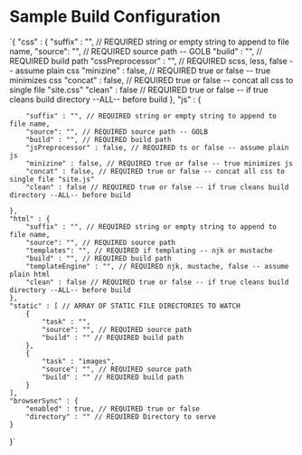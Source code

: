 # Sample Build Configuration
`{
    "css" : {
        "suffix" : "", // REQUIRED string or empty string to append to file name,
        "source": "", // REQUIRED source path -- GOLB
        "build" : "", // REQUIRED build path
        "cssPreprocessor" : "", // REQUIRED scss, less, false -- assume plain css
        "minizine" : false, // REQUIRED true or false -- true minimizes css
        "concat" : false, // REQUIRED true or false -- concat all css to single file "site.css"
        "clean" : false // REQUIRED true or false -- if true cleans build directory --ALL-- before build
    },
    "js" : {

        "suffix" : "", // REQUIRED string or empty string to append to file name,
        "source": "", // REQUIRED source path -- GOLB
        "build" : "", // REQUIRED build path
        "jsPreprocessor" : false, // REQUIRED ts or false -- assume plain js 
        "minizine" : false, // REQUIRED true or false -- true minimizes js 
        "concat" : false, // REQUIRED true or false -- concat all css to single file "site.js"
        "clean" : false // REQUIRED true or false -- if true cleans build directory --ALL-- before build

    },
    "html" : {
        "suffix" : "", // REQUIRED string or empty string to append to file name,
        "source": "", // REQUIRED source path 
        "templates": "", // REQUIRED if templating -- njk or mustache 
        "build" : "", // REQUIRED build path
        "templateEngine" : "", // REQUIRED njk, mustache, false -- assume plain html
        "clean" : false // REQUIRED true or false -- if true cleans build directory --ALL-- before build
    },
    "static" : [ // ARRAY OF STATIC FILE DIRECTORIES TO WATCH
        {
            "task" : "",
            "source": "", // REQUIRED source path
            "build" : "" // REQUIRED build path
        },
        {
            "task" : "images",
            "source": "", // REQUIRED source path
            "build" : "" // REQUIRED build path
        }
    ],
    "browserSync" : {
        "enabled" : true, // REQUIRED true or false
        "directory" : "" // REQUIRED Directory to serve
    }
}` 